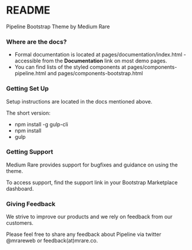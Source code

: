 # README #

Pipeline Bootstrap Theme by Medium Rare

### Where are the docs? ###

* Formal documentation is located at pages/documentation/index.html - accessible from the **Documentation** link on most demo pages.
* You can find lists of the styled components at pages/components-pipeline.html and pages/components-bootstrap.html

### Getting Set Up ###

Setup instructions are located in the docs mentioned above.

The short version:

* npm install -g gulp-cli
* npm install
* gulp

### Getting Support ###

Medium Rare provides support for bugfixes and guidance on using the theme.

To access support, find the support link in your Bootstrap Marketplace dashboard.

### Giving Feedback ###

We strive to improve our products and we rely on feedback from our customers.

Please feel free to share any feedback about Pipeline via twitter @mrareweb or feedback(at)mrare.co.
